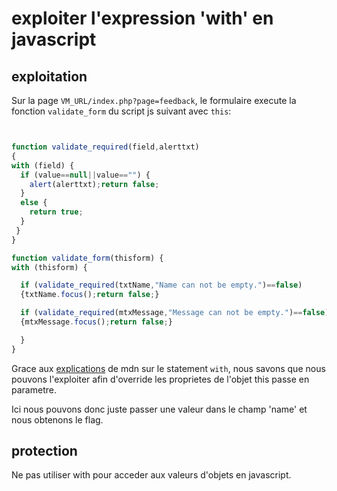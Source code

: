 # exploiter l'expression 'with' en javascript

## exploitation

Sur la page `VM_URL/index.php?page=feedback`, le formulaire execute la fonction `validate_form` du script js suivant avec `this`:
```javascript


function validate_required(field,alerttxt)
{
with (field) {
  if (value==null||value=="") {
    alert(alerttxt);return false;
  }
  else {
    return true;
  }
 }
}

function validate_form(thisform) {
with (thisform) {

  if (validate_required(txtName,"Name can not be empty.")==false)
  {txtName.focus();return false;}

  if (validate_required(mtxMessage,"Message can not be empty.")==false)
  {mtxMessage.focus();return false;}

  }
}
```

Grace aux [explications](https://developer.mozilla.org/en-US/docs/Web/JavaScript/Reference/Statements/with) de mdn sur le statement `with`, nous savons que nous pouvons l'exploiter afin d'override les proprietes de l'objet this passe en parametre. 

Ici nous pouvons donc juste passer une valeur dans le champ 'name' et nous obtenons le flag.

## protection

Ne pas utiliser with pour acceder aux valeurs d'objets en javascript.

